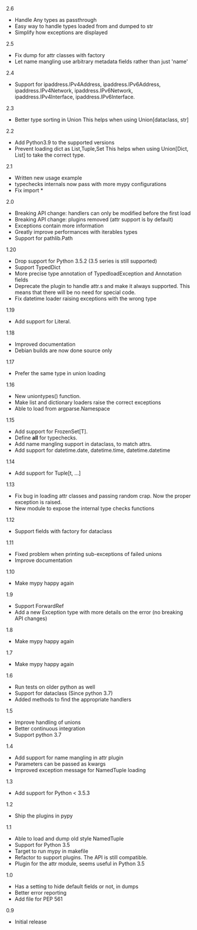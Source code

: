 2.6
* Handle Any types as passthrough
* Easy way to handle types loaded from and dumped to str
* Simplify how exceptions are displayed

2.5
* Fix dump for attr classes with factory
* Let name mangling use arbitrary metadata fields rather than just 'name'

2.4
* Support for ipaddress.IPv4Address, ipaddress.IPv6Address,
  ipaddress.IPv4Network, ipaddress.IPv6Network,
  ipaddress.IPv4Interface, ipaddress.IPv6Interface.

2.3
* Better type sorting in Union
  This helps when using Union[dataclass, str]

2.2
* Add Python3.9 to the supported versions
* Prevent loading dict as List,Tuple,Set
  This helps when using Union[Dict, List] to take the correct
  type.

2.1
* Written new usage example
* typechecks internals now pass with more mypy configurations
* Fix import *

2.0
* Breaking API change: handlers can only be modified before the first load
* Breaking API change: plugins removed (attr support is by default)
* Exceptions contain more information
* Greatly improve performances with iterables types
* Support for pathlib.Path

1.20
* Drop support for Python 3.5.2 (3.5 series is still supported)
* Support TypedDict
* More precise type annotation of TypedloadException and Annotation fields
* Deprecate the plugin to handle attr.s and make it always supported.
  This means that there will be no need for special code.
* Fix datetime loader raising exceptions with the wrong type

1.19
* Add support for Literal.

1.18
* Improved documentation
* Debian builds are now done source only

1.17
* Prefer the same type in union loading

1.16
* New uniontypes() function.
* Make list and dictionary loaders raise the correct exceptions
* Able to load from argparse.Namespace

1.15
* Add support for FrozenSet[T].
* Define __all__ for typechecks.
* Add name mangling support in dataclass, to match attrs.
* Add support for datetime.date, datetime.time, datetime.datetime

1.14
* Add support for Tuple[t, ...]

1.13
* Fix bug in loading attr classes and passing random crap.
  Now the proper exception is raised.
* New module to expose the internal type checks functions

1.12
* Support fields with factory for dataclass

1.11
* Fixed problem when printing sub-exceptions of failed unions
* Improve documentation

1.10
* Make mypy happy again

1.9
* Support ForwardRef
* Add a new Exception type with more details on the error (no breaking API changes)

1.8
* Make mypy happy again

1.7
* Make mypy happy again

1.6
* Run tests on older python as well
* Support for dataclass (Since python 3.7)
* Added methods to find the appropriate handlers

1.5
* Improve handling of unions
* Better continuous integration
* Support python 3.7

1.4
* Add support for name mangling in attr plugin
* Parameters can be passed as kwargs
* Improved exception message for NamedTuple loading

1.3
* Add support for Python < 3.5.3

1.2
* Ship the plugins in pypy

1.1
* Able to load and dump old style NamedTuple
* Support for Python 3.5
* Target to run mypy in makefile
* Refactor to support plugins. The API is still compatible.
* Plugin for the attr module, seems useful in Python 3.5

1.0
* Has a setting to hide default fields or not, in dumps
* Better error reporting
* Add file for PEP 561

0.9
* Initial release
